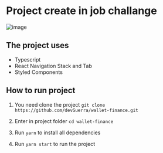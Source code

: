 # Project create in job challange

![image](https://github.com/devGuerra/wallet-finance/assets/6579736/499b9a7c-3fde-4bc4-a8c5-3af36e271490)


## The project uses

- Typescript
- React Navigation Stack and Tab
- Styled Components

## How to run project

1. You need clone the project
   `git clone https://github.com/devGuerra/wallet-finance.git`

2. Enter in project folder
   `cd wallet-finance`
3. Run `yarn` to install all dependencies
4. Run `yarn start` to run the project
